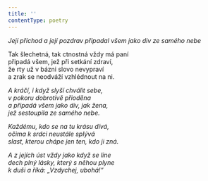 ```yaml
---
title: ''
contentType: poetry
---
```


<section>

_Její příchod a její pozdrav připadal všem jako div ze samého nebe_

</section>

<section>

Tak šlechetná, tak ctnostná vždy má paní  
připadá všem, jež při setkání zdraví,  
že rty už v bázni slovo nevypraví  
a zrak se neodváží vzhlédnout na ni.

_A kráčí, i když slyší chválit sebe,  
v pokoru dobrotivě přioděna  
a připadá všem jako div, jak žena,  
jež sestoupila ze samého nebe._

</section>

<section>

_Každému, kdo se na tu krásu dívá,  
očima k srdci neustále splývá  
slast, kterou chápe jen ten, kdo ji zná._

</section>

<section>

_A z jejích úst vždy jako když se line  
dech plný lásky, který s něhou plyne  
k duši a říká: „Vzdychej, ubohá!“_

</section>
